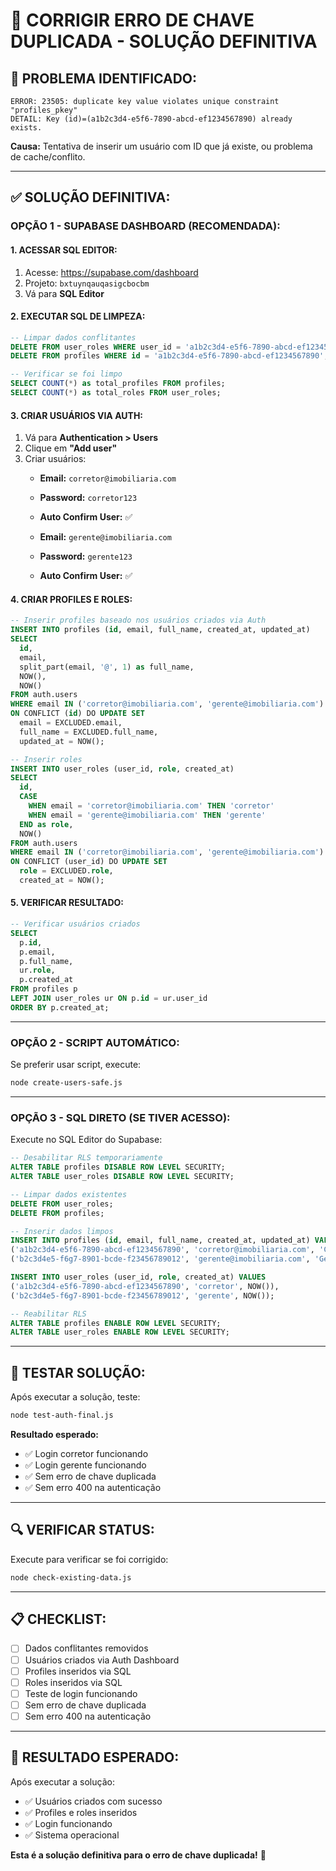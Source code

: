# 🔧 CORRIGIR ERRO DE CHAVE DUPLICADA - SOLUÇÃO DEFINITIVA

## 🚨 **PROBLEMA IDENTIFICADO:**
```
ERROR: 23505: duplicate key value violates unique constraint "profiles_pkey"
DETAIL: Key (id)=(a1b2c3d4-e5f6-7890-abcd-ef1234567890) already exists.
```

**Causa:** Tentativa de inserir um usuário com ID que já existe, ou problema de cache/conflito.

---

## ✅ **SOLUÇÃO DEFINITIVA:**

### **OPÇÃO 1 - SUPABASE DASHBOARD (RECOMENDADA):**

#### **1. ACESSAR SQL EDITOR:**
1. Acesse: https://supabase.com/dashboard
2. Projeto: `bxtuynqauqasigcbocbm`
3. Vá para **SQL Editor**

#### **2. EXECUTAR SQL DE LIMPEZA:**
```sql
-- Limpar dados conflitantes
DELETE FROM user_roles WHERE user_id = 'a1b2c3d4-e5f6-7890-abcd-ef1234567890';
DELETE FROM profiles WHERE id = 'a1b2c3d4-e5f6-7890-abcd-ef1234567890';

-- Verificar se foi limpo
SELECT COUNT(*) as total_profiles FROM profiles;
SELECT COUNT(*) as total_roles FROM user_roles;
```

#### **3. CRIAR USUÁRIOS VIA AUTH:**
1. Vá para **Authentication > Users**
2. Clique em **"Add user"**
3. Criar usuários:
   - **Email:** `corretor@imobiliaria.com`
   - **Password:** `corretor123`
   - **Auto Confirm User:** ✅
   
   - **Email:** `gerente@imobiliaria.com`
   - **Password:** `gerente123`
   - **Auto Confirm User:** ✅

#### **4. CRIAR PROFILES E ROLES:**
```sql
-- Inserir profiles baseado nos usuários criados via Auth
INSERT INTO profiles (id, email, full_name, created_at, updated_at) 
SELECT 
  id,
  email,
  split_part(email, '@', 1) as full_name,
  NOW(),
  NOW()
FROM auth.users 
WHERE email IN ('corretor@imobiliaria.com', 'gerente@imobiliaria.com')
ON CONFLICT (id) DO UPDATE SET
  email = EXCLUDED.email,
  full_name = EXCLUDED.full_name,
  updated_at = NOW();

-- Inserir roles
INSERT INTO user_roles (user_id, role, created_at)
SELECT 
  id,
  CASE 
    WHEN email = 'corretor@imobiliaria.com' THEN 'corretor'
    WHEN email = 'gerente@imobiliaria.com' THEN 'gerente'
  END as role,
  NOW()
FROM auth.users 
WHERE email IN ('corretor@imobiliaria.com', 'gerente@imobiliaria.com')
ON CONFLICT (user_id) DO UPDATE SET
  role = EXCLUDED.role,
  created_at = NOW();
```

#### **5. VERIFICAR RESULTADO:**
```sql
-- Verificar usuários criados
SELECT 
  p.id,
  p.email,
  p.full_name,
  ur.role,
  p.created_at
FROM profiles p
LEFT JOIN user_roles ur ON p.id = ur.user_id
ORDER BY p.created_at;
```

---

### **OPÇÃO 2 - SCRIPT AUTOMÁTICO:**

Se preferir usar script, execute:
```bash
node create-users-safe.js
```

---

### **OPÇÃO 3 - SQL DIRETO (SE TIVER ACESSO):**

Execute no SQL Editor do Supabase:
```sql
-- Desabilitar RLS temporariamente
ALTER TABLE profiles DISABLE ROW LEVEL SECURITY;
ALTER TABLE user_roles DISABLE ROW LEVEL SECURITY;

-- Limpar dados existentes
DELETE FROM user_roles;
DELETE FROM profiles;

-- Inserir dados limpos
INSERT INTO profiles (id, email, full_name, created_at, updated_at) VALUES
('a1b2c3d4-e5f6-7890-abcd-ef1234567890', 'corretor@imobiliaria.com', 'Corretor Teste', NOW(), NOW()),
('b2c3d4e5-f6g7-8901-bcde-f23456789012', 'gerente@imobiliaria.com', 'Gerente Teste', NOW(), NOW());

INSERT INTO user_roles (user_id, role, created_at) VALUES
('a1b2c3d4-e5f6-7890-abcd-ef1234567890', 'corretor', NOW()),
('b2c3d4e5-f6g7-8901-bcde-f23456789012', 'gerente', NOW());

-- Reabilitar RLS
ALTER TABLE profiles ENABLE ROW LEVEL SECURITY;
ALTER TABLE user_roles ENABLE ROW LEVEL SECURITY;
```

---

## 🧪 **TESTAR SOLUÇÃO:**

Após executar a solução, teste:
```bash
node test-auth-final.js
```

**Resultado esperado:**
- ✅ Login corretor funcionando
- ✅ Login gerente funcionando
- ✅ Sem erro de chave duplicada
- ✅ Sem erro 400 na autenticação

---

## 🔍 **VERIFICAR STATUS:**

Execute para verificar se foi corrigido:
```bash
node check-existing-data.js
```

---

## 📋 **CHECKLIST:**

- [ ] Dados conflitantes removidos
- [ ] Usuários criados via Auth Dashboard
- [ ] Profiles inseridos via SQL
- [ ] Roles inseridos via SQL
- [ ] Teste de login funcionando
- [ ] Sem erro de chave duplicada
- [ ] Sem erro 400 na autenticação

---

## 🎯 **RESULTADO ESPERADO:**

Após executar a solução:
- ✅ Usuários criados com sucesso
- ✅ Profiles e roles inseridos
- ✅ Login funcionando
- ✅ Sistema operacional

**Esta é a solução definitiva para o erro de chave duplicada!** 🚀





